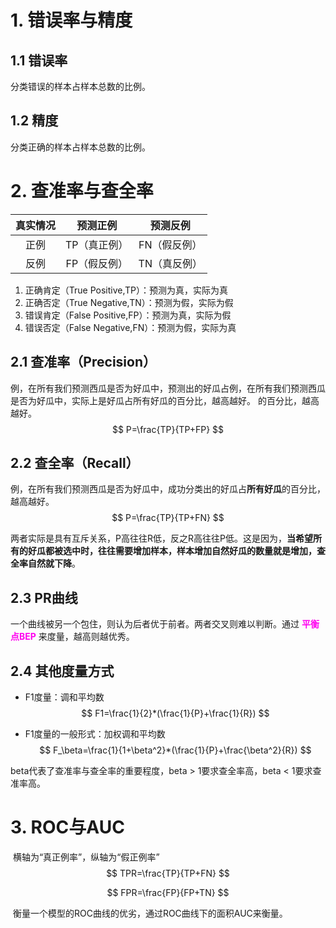 

# 	1. 错误率与精度

## 1.1 错误率

分类错误的样本占样本总数的比例。

## 1.2 精度

分类正确的样本占样本总数的比例。

# 2. 查准率与查全率

| 真实情况 |   预测正例   |   预测反例   |
| :------: | :----------: | :----------: |
|   正例   | TP（真正例） | FN（假反例） |
|   反例   | FP（假反例） | TN（真反例） |

1. 正确肯定（True Positive,TP）：预测为真，实际为真 
2. 正确否定（True Negative,TN）：预测为假，实际为假 
3. 错误肯定（False Positive,FP）：预测为真，实际为假 
4. 错误否定（False Negative,FN）：预测为假，实际为真  
## 2.1 查准率（Precision）

​		例，在所有我们预测西瓜是否为好瓜中，预测出的好瓜占例，在所有我们预测西瓜是否为好瓜中，实际上是好瓜占所有好瓜的百分比，越高越好。 的百分比，越高越好。 
$$
P=\frac{TP}{TP+FP}
$$

## 2.2 查全率（Recall）

​		例，在所有我们预测西瓜是否为好瓜中，成功分类出的好瓜占**所有好瓜**的百分比，越高越好。 
$$
P=\frac{TP}{TP+FN}
$$

​		两者实际是具有互斥关系，P高往往R低，反之R高往往P低。这是因为，**当希望所有的好瓜都被选中时，往往需要增加样本，样本增加自然好瓜的数量就是增加，查全率自然就下降**。

## 2.3 PR曲线

​		一个曲线被另一个包住，则认为后者优于前者。两者交叉则难以判断。通过<font color=#FF0000f> **平衡点BEP** </font>来度量，越高则越优秀。

## 2.4 其他度量方式

- F1度量：调和平均数
  $$
  F1=\frac{1}{2}*(\frac{1}{P}+\frac{1}{R})
  $$

- F1度量的一般形式：加权调和平均数
  $$
  F_\beta=\frac{1}{1+\beta^2}*(\frac{1}{P}+\frac{\beta^2}{R})
  $$

 beta代表了查准率与查全率的重要程度，beta > 1要求查全率高，beta < 1要求查准率高。

# 3. ROC与AUC

​		横轴为“真正例率”，纵轴为“假正例率”
$$
TPR=\frac{TP}{TP+FN}
$$

$$
FPR=\frac{FP}{FP+TN}
$$

​		衡量一个模型的ROC曲线的优劣，通过ROC曲线下的面积AUC来衡量。